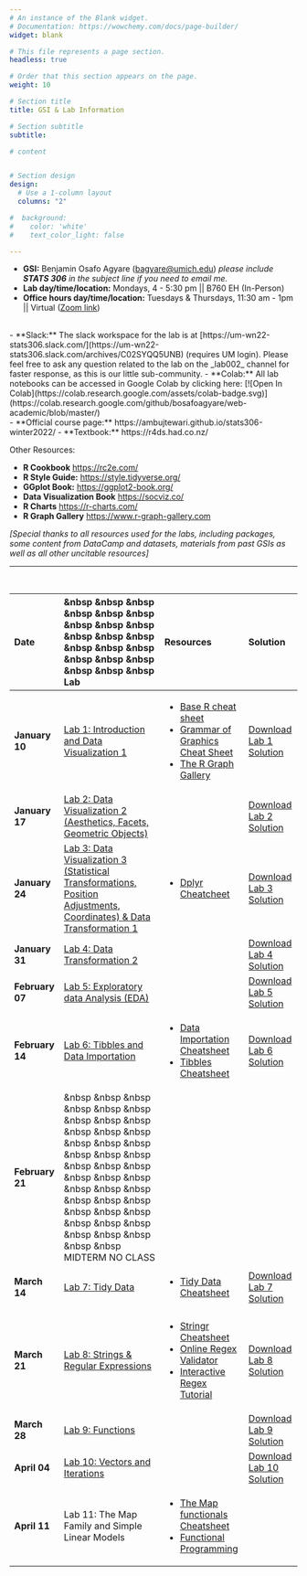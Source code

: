 ```yaml
---
# An instance of the Blank widget.
# Documentation: https://wowchemy.com/docs/page-builder/
widget: blank

# This file represents a page section.
headless: true

# Order that this section appears on the page.
weight: 10

# Section title
title: GSI & Lab Information

# Section subtitle
subtitle:

# content


# Section design
design:
  # Use a 1-column layout
  columns: "2"

#  background:
#    color: 'white'
#    text_color_light: false

---
```

- **GSI:** Benjamin Osafo Agyare (bagyare@umich.edu) _please include **STATS 306** in the subject line if you need to email me._
- **Lab day/time/location:** Mondays, 4 - 5:30 pm || B760 EH (In-Person) <!-- Tuesdays, 10-11:30 am - [Zoom link](https://umich.zoom.us/j/95251950841?pwd=QnhYa2hhMjY5NFZNbjFCMFFqS1JXZz09)\ -->  
- **Office hours day/time/location:** Tuesdays & Thursdays, 11:30 am - 1pm || Virtual ([Zoom link](https://umich.zoom.us/j/93244967761))   
<br />  
- **Slack:** The slack workspace for the lab is at <!-- um-wn22-stats306.slack.com -->  [https://um-wn22-stats306.slack.com/](https://um-wn22-stats306.slack.com/archives/C02SYQQ5UNB) (requires UM login). Please feel free to ask any question related to the lab on the _lab002_ channel for faster response, as this is our little sub-community.
- **Colab:** All lab notebooks can be accessed in Google Colab by clicking here: [![Open In Colab](https://colab.research.google.com/assets/colab-badge.svg)](https://colab.research.google.com/github/bosafoagyare/web-academic/blob/master/)
<br />  
- **Official course page:** https://ambujtewari.github.io/stats306-winter2022/  
- **Textbook:** https://r4ds.had.co.nz/

Other Resources:
- **R Cookbook** https://rc2e.com/
- **R Style Guide:** https://style.tidyverse.org/   
- **GGplot Book:** https://ggplot2-book.org/
- **Data Visualization Book** https://socviz.co/
- **R Charts** https://r-charts.com/
- **R Graph Gallery** https://www.r-graph-gallery.com

*[Special thanks to all resources used for the labs, including packages, some content from DataCamp and datasets, materials from past GSIs as well as all other uncitable resources]*
<br>   

---   

<br>   

Date |  &nbsp &nbsp &nbsp  &nbsp &nbsp &nbsp &nbsp &nbsp &nbsp  &nbsp &nbsp &nbsp &nbsp &nbsp &nbsp  &nbsp &nbsp &nbsp &nbsp &nbsp &nbsp Lab | Resources | Solution
:--- |  :--- | :--- | :---
**January 10** |  <a href="https://github.com/bosafoagyare/web-academic/blob/master/content/courses/stats306-W22/Lab-Notes/lab01.ipynb" download>Lab 1: Introduction and Data Visualization 1</a>  | <ul><li>[Base R cheat sheet](https://github.com/rstudio/cheatsheets/blob/main/base-r.pdf) </li><li>[Grammar of Graphics Cheat Sheet](https://raw.githubusercontent.com/rstudio/cheatsheets/main/data-visualization.pdf)</li> <li>[The R Graph Gallery](https://www.r-graph-gallery.com/)</li></ul>| <a href="https://github.com/bosafoagyare/web-academic/blob/master/content/courses/stats306-W22/Lab-Notes/lab01_solution.ipynb" target="_blank" rel="noopener noreferrer" download>Download Lab 1 Solution</a>
**January 17** |  <a href="https://github.com/bosafoagyare/web-academic/blob/master/content/courses/stats306-W22/Lab-Notes/lab02.ipynb" download>Lab 2: Data Visualization 2 (Aesthetics, Facets, Geometric Objects)</a>   | | <a href="https://github.com/bosafoagyare/web-academic/blob/master/content/courses/stats306-W22/Lab-Notes/lab02_solution.ipynb" download>Download Lab 2 Solution</a>
**January 24** |  <a href="https://github.com/bosafoagyare/web-academic/blob/master/content/courses/stats306-W22/Lab-Notes/lab03.ipynb" download>Lab 3: Data Visualization 3 (Statistical Transformations, Position Adjustments, Coordinates) & Data Transformation 1</a>  | <ul><li>[Dplyr Cheatcheet](https://raw.githubusercontent.com/rstudio/cheatsheets/main/data-transformation.pdf) </ul> | <a href="https://github.com/bosafoagyare/web-academic/blob/master/content/courses/stats306-W22/Lab-Notes/lab03_solution.ipynb" target="_blank" rel="noopener noreferrer" download>Download Lab 3 Solution</a> 
**January 31** |  <a href="https://github.com/bosafoagyare/web-academic/blob/master/content/courses/stats306-W22/Lab-Notes/lab04.ipynb" download> Lab 4: Data Transformation 2 </a> |  | <a href="https://github.com/bosafoagyare/web-academic/blob/master/content/courses/stats306-W22/Lab-Notes/lab04_solution.ipynb" target="_blank" rel="noopener noreferrer" download>Download Lab 4 Solution</a> 
**February 07** |  <a href="https://github.com/bosafoagyare/web-academic/blob/master/content/courses/stats306-W22/Lab-Notes/lab05.ipynb" download> Lab 5: Exploratory data Analysis (EDA) </a> | |  <a href="https://github.com/bosafoagyare/web-academic/blob/master/content/courses/stats306-W22/Lab-Notes/lab05_solution.ipynb" target="_blank" rel="noopener noreferrer" download>Download Lab 5 Solution</a>
**February 14** |  <a href="https://github.com/bosafoagyare/web-academic/blob/master/content/courses/stats306-W22/Lab-Notes/lab06.ipynb" download> Lab 6: Tibbles and Data Importation </a>|   <ul><li>[Data Importation Cheatsheet](https://raw.githubusercontent.com/rstudio/cheatsheets/main/data-import.pdf) </li><li> [Tibbles Cheatsheet](https://raw.githubusercontent.com/rstudio/cheatsheets/main/tidyr.pdf)</li></ul>| <a href="https://github.com/bosafoagyare/web-academic/blob/master/content/courses/stats306-W22/Lab-Notes/lab06_solution.ipynb" target="_blank" rel="noopener noreferrer" download> Download Lab 6 Solution</a> 
**February 21** |  &nbsp &nbsp &nbsp  &nbsp &nbsp &nbsp &nbsp &nbsp &nbsp  &nbsp &nbsp &nbsp &nbsp &nbsp &nbsp  &nbsp &nbsp &nbsp &nbsp &nbsp &nbsp  &nbsp &nbsp &nbsp  &nbsp &nbsp &nbsp &nbsp &nbsp &nbsp  &nbsp &nbsp &nbsp &nbsp &nbsp &nbsp  &nbsp &nbsp &nbsp &nbsp &nbsp MIDTERM NO CLASS |  |  
**March 14** |  <a href="https://github.com/bosafoagyare/web-academic/blob/master/content/courses/stats306-W22/Lab-Notes/lab07.ipynb" download> Lab 7: Tidy Data </a>|   <ul><li>[Tidy Data Cheatsheet](https://raw.githubusercontent.com/rstudio/cheatsheets/main/tidyr.pdf)</li></ul>| <a href="https://github.com/bosafoagyare/web-academic/blob/master/content/courses/stats306-W22/Lab-Notes/lab07_solution.ipynb" target="_blank" rel="noopener noreferrer" download> Download Lab 7 Solution</a> 
**March 21** | <a href="https://github.com/bosafoagyare/web-academic/blob/master/content/courses/stats306-W22/Lab-Notes/lab08.ipynb" download> Lab 8: Strings & Regular Expressions </a>| <ul><li> [Stringr Cheatsheet](https://evoldyn.gitlab.io/evomics-2018/ref-sheets/R_strings.pdf)</li><li>[Online Regex  Validator](https://regex101.com/)</li><li>[Interactive Regex Tutorial](https://regexone.com/)</li></ul>|  <a href="https://github.com/bosafoagyare/web-academic/blob/master/content/courses/stats306-W22/Lab-Notes/lab08_solution.ipynb" target="_blank" rel="noopener noreferrer" download>  Download Lab 8 Solution </a> 
**March 28** |  <a href="https://github.com/bosafoagyare/web-academic/blob/master/content/courses/stats306-W22/Lab-Notes/lab09.ipynb" download> Lab 9: Functions </a> | |  <a href="https://github.com/bosafoagyare/web-academic/blob/master/content/courses/stats306-W22/Lab-Notes/lab09_solution.ipynb" target="_blank" rel="noopener noreferrer" download>Download Lab 9 Solution</a>
**April 04** |  <a href="https://github.com/bosafoagyare/web-academic/blob/master/content/courses/stats306-W22/Lab-Notes/lab10.ipynb" download> Lab 10: Vectors and Iterations  </a> | |  <a href="https://github.com/bosafoagyare/web-academic/blob/master/content/courses/stats306-W22/Lab-Notes/lab10_solution.ipynb" target="_blank" rel="noopener noreferrer" download>Download Lab 10 Solution</a>
**April 11** |  <!--<a href="https://github.com/bosafoagyare/web-academic/blob/master/content/courses/stats306-W22/Lab-Notes/lab11.ipynb" download>--> Lab 11: The Map Family and Simple Linear Models  <!--</a>--> | <ul><li>[The Map functionals Cheatsheet](https://raw.githubusercontent.com/rstudio/cheatsheets/main/purrr.pdf)</li><li>[Functional Programming](https://dcl-prog.stanford.edu/)</li></ul> |  <!--<a href="https://github.com/bosafoagyare/web-academic/blob/master/content/courses/stats306-W22/Lab-Notes/lab11_solution.ipynb" target="_blank" rel="noopener noreferrer" download>Download Lab 11 Solution</a>-->
